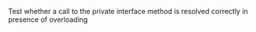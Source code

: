 [//]: # (MAIN: pimc.Class)
Test whether a call to the private interface method is resolved correctly in presence of overloading
